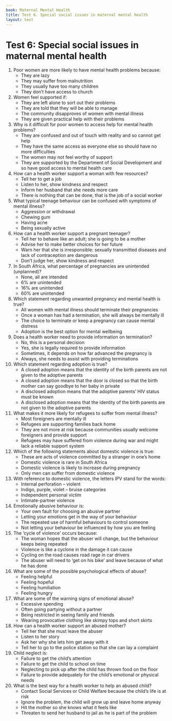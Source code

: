 ```yaml
---
book: Maternal Mental Health
title: Test 6. Special social issues in maternal mental health
layout: test
---
```


# Test 6: Special social issues in maternal mental health

1.	Poor women are more likely to have mental health problems because:
	-	They are lazy
	+	They may suffer from malnutrition
	-	They usually have too many children
	-	They don’t have access to church
2.	Women feel supported if:
	-	They are left alone to sort out their problems
	-	They are told that they will be able to manage
	-	The community disapproves of women with mental illness
	+	They are given practical help with their problems
3.	Why is it difficult for poor women to access help for mental health problems?
	-	They are confused and out of touch with reality and so cannot get help
	-	They have the same access as everyone else so should have no more difficulties
	+	The women may not feel worthy of support
	-	They are supported by the Department of Social Development and so have good access to mental health care
4.	How can a health worker support a woman with few resources?
	-	Tell her to get a job
	+	Listen to her, show kindness and respect
	-	Inform her husband that she needs more care
	-	There is nothing that can be done, that is the job of a social worker
5.	What typical teenage behaviour can be confused with symptoms of mental illness?
	+	Aggression or withdrawal
	-	Chewing gum
	-	Having acne
	-	Being sexually active
6.	How can a health worker support a pregnant teenager?
	-	Tell her to behave like an adult; she is going to be a mother
	-	Advise her to make better choices for her future
	-	Warn her that she is irresponsible: sexually transmitted diseases and lack of contraception are dangerous
	+	Don’t judge her, show kindness and respect
7.	In South Africa, what percentage of pregnancies are unintended (unplanned)?
	-	None, all are intended
	-	6% are unintended
	-	16% are unintended
	+	60% are unintended
8.	Which statement regarding unwanted pregnancy and mental health is true?
	-	All women with mental illness should terminate their pregnancies
	-	Once a woman has had a termination, she will always be mentally ill
	+	The choice to terminate or keep a pregnancy can cause mental distress
	-	Adoption is the best option for mental wellbeing
9.	Does a health worker need to provide information on termination?
	-	No, this is a personal decision
	+	Yes, she is legally required to provide information
	-	Sometimes, it depends on how far advanced the pregnancy is
	-	Always, she needs to assist with providing terminations 
10.	Which statement regarding adoption is true?
	+	A closed adoption means that the identity of the birth parents are not given to the adoptive parents
	-	A closed adoption means that the door is closed so that the birth mother can say goodbye to her baby in private
	-	A disclosed adoption means that the adoptive parents’ HIV status must be known
	-	A disclosed adoption means that the identity of the birth parents are not given to the adoptive parents
11.	What makes it more likely for refugees to suffer from mental illness?
	-	Most foreigners are mentally ill
	-	Refugees are supporting families back home
	-	They are not more at risk because communities usually welcome foreigners and provide support
	+	Refugees may have suffered from violence during war and might lack a reliable support system
12.	Which of the following statements about domestic violence is true:
	-	These are acts of violence committed by a stranger in one’s home
	-	Domestic violence is rare in South Africa
	+	Domestic violence is likely to increase during pregnancy
	-	Only men can suffer from domestic violence
13.	With reference to domestic violence, the letters IPV stand for the words:
	-	Internal perforation – violent
	-	Indigo, purple, violet – bruise categories
	-	Independent personal victim
	+	Intimate-partner violence
14.	Emotionally abusive behaviour is:
	-	Your own fault for choosing an abusive partner
	-	Letting your emotions get in the way of your behaviour
	-	The repeated use of harmful behaviours to control someone
	+	Not letting your behaviour be influenced by how you are feeling
15.	The ‘cycle of violence’ occurs because:
	+	The woman hopes that the abuser will change, but the behaviour keeps being repeated
	-	Violence is like a cyclone in the damage it can cause
	-	Cycling on the road causes road rage in car drivers
	-	The abuser will need to ‘get on his bike’ and leave because of what he has done
16.	What are some of the possible psychological effects of abuse?
	-	Feeling helpful
	-	Feeling hopeful
	+	Feeling humiliation
	-	Feeling hungry
17.	What are some of the warning signs of emotional abuse?
	-	Excessive spending
	-	Often going partying without a partner
	-	Being restricted in seeing family and friends
	+	Wearing provocative clothing like skimpy tops and short skirts
18.	How can a health worker support an abused mother?
	-	Tell her that she must leave the abuser
	+	Listen to her story
	-	Ask her why she lets him get away with it
	-	Tell her to go to the police station so that she can lay a complaint
19.	Child neglect is:
	-	Failure to get the child’s attention
	-	Failure to get the child to school on time
	-	Neglecting to pick up after the child has thrown food on the floor
	+	Failure to provide adequately for the child’s emotional or physical needs
20.	What is the best way for a health worker to help an abused child?
	+	Contact Social Services or Child Welfare because the child’s life is at risk
	-	Ignore the problem, the child will grow up and leave home anyway
	-	Hit the mother so she knows what it feels like
	-	Threaten to send her husband to jail as he is part of the problem
